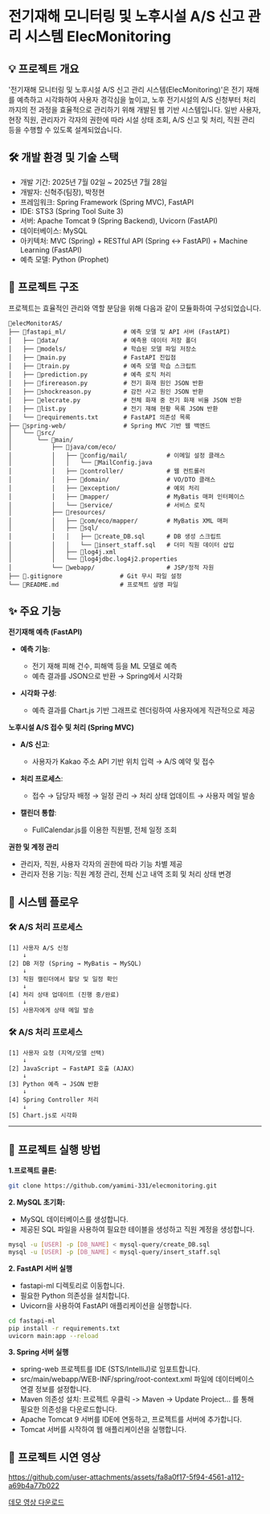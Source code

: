 
# 전기재해 모니터링 및 노후시설 A/S 신고 관리 시스템 ElecMonitoring

## 💡 프로젝트 개요

'전기재해 모니터링 및 노후시설 A/S 신고 관리 시스템(ElecMonitoring)'은 전기 재해를 예측하고 시각화하여 사용자 경각심을 높이고, 노후 전기시설의 A/S 신청부터 처리까지의 전 과정을 효율적으로 관리하기 위해 개발된 웹 기반 시스템입니다. 일반 사용자, 현장 직원, 관리자가 각자의 권한에 따라 시설 상태 조회, A/S 신고 및 처리, 직원 관리 등을 수행할 수 있도록 설계되었습니다.

## 🛠️ 개발 환경 및 기술 스택

- 개발 기간: 2025년 7월 02일 \~ 2025년 7월 28일
- 개발자: 신혁주(팀장), 박정현
- 프레임워크: Spring Framework (Spring MVC), FastAPI
- IDE: STS3 (Spring Tool Suite 3)
- 서버: Apache Tomcat 9 (Spring Backend), Uvicorn (FastAPI)
- 데이터베이스: MySQL
- 아키텍처: MVC (Spring) + RESTful API (Spring ↔ FastAPI) + Machine Learning (FastAPI)
- 예측 모델: Python (Prophet)

## 📁 프로젝트 구조

프로젝트는 효율적인 관리와 역할 분담을 위해 다음과 같이 모듈화하여 구성되었습니다.

```
📁elecMonitorAS/
├── 📁fastapi_ml/                # 예측 모델 및 API 서버 (FastAPI)
│   ├── 📁data/                  # 예측용 데이터 저장 폴더
│   ├── 📁models/                # 학습된 모델 파일 저장소
│   ├── 🐍main.py                # FastAPI 진입점
│   ├── 🐍train.py               # 예측 모델 학습 스크립트
│   ├── 🐍prediction.py          # 예측 로직 처리
│   ├── 🐍firereason.py          # 전기 화재 원인 JSON 반환
│   ├── 🐍shockreason.py         # 감전 사고 원인 JSON 반환
│   ├── 🐍elecrate.py            # 전체 화재 중 전기 화재 비율 JSON 반환
│   ├── 🐍list.py                # 전기 재해 현황 목록 JSON 반환
│   └── 📑requirements.txt       # FastAPI 의존성 목록
├── 📁spring-web/                # Spring MVC 기반 웹 백엔드
│   └── 📁src/
│       └── 📁main/
│           ├── 📁java/com/eco/
│           │   ├── 📁config/mail/           # 이메일 설정 클래스
│           │   │   └── 📄MailConfig.java
│           │   ├── 📁controller/            # 웹 컨트롤러
│           │   ├── 📁domain/                # VO/DTO 클래스
│           │   ├── 📁exception/             # 예외 처리
│           │   ├── 📁mapper/                # MyBatis 매퍼 인터페이스
│           │   └── 📁service/               # 서비스 로직
│           ├── 📁resources/
│           │   ├── 📁com/eco/mapper/        # MyBatis XML 매퍼
│           │   ├── 📁sql/
│           │   │   ├── 📄create_DB.sql      # DB 생성 스크립트
│           │   │   └── 📄insert_staff.sql   # 더미 직원 데이터 삽입
│           │   ├── 📄log4j.xml
│           │   └── 📄log4jdbc.log4j2.properties
│           └── 📁webapp/                    # JSP/정적 자원
├── 📄.gitignore                # Git 무시 파일 설정
└── 📄README.md                 # 프로젝트 설명 파일
```

## ✨ 주요 기능

**전기재해 예측 (FastAPI)**

* **예측 기능**:

  * 전기 재해 피해 건수, 피해액 등을 ML 모델로 예측
  * 예측 결과를 JSON으로 반환 → Spring에서 시각화
    
* **시각화 구성**:

  * 예측 결과를 Chart.js 기반 그래프로 렌더링하여 사용자에게 직관적으로 제공

**노후시설 A/S 접수 및 처리 (Spring MVC)**

* **A/S 신고**:

  * 사용자가 Kakao 주소 API 기반 위치 입력 → A/S 예약 및 접수

* **처리 프로세스**:

  * 접수 → 담당자 배정 → 일정 관리 → 처리 상태 업데이트 → 사용자 메일 발송

* **캘린더 통합**:

  * FullCalendar.js를 이용한 직원별, 전체 일정 조회
  
**권한 및 계정 관리**

* 관리자, 직원, 사용자 각자의 권한에 따라 기능 차별 제공
* 관리자 전용 기능: 직원 계정 관리, 전체 신고 내역 조회 및 처리 상태 변경

## 🔁 시스템 플로우

### 🛠 A/S 처리 프로세스

```
[1] 사용자 A/S 신청
    ↓
[2] DB 저장 (Spring → MyBatis → MySQL)
    ↓
[3] 직원 캘린더에서 할당 및 일정 확인
    ↓
[4] 처리 상태 업데이트 (진행 중/완료)
    ↓
[5] 사용자에게 상태 메일 발송
```

### 🛠 A/S 처리 프로세스

```
[1] 사용자 요청 (지역/모델 선택)
    ↓
[2] JavaScript → FastAPI 호출 (AJAX)
    ↓
[3] Python 예측 → JSON 반환
    ↓
[4] Spring Controller 처리
    ↓
[5] Chart.js로 시각화
```

---

## 🚀 프로젝트 실행 방법

**1.프로젝트 클론:**

```bash
git clone https://github.com/yamimi-331/elecmonitoring.git
```

**2. MySQL 초기화:**

 - MySQL 데이터베이스를 생성합니다.
 - 제공된 SQL 파일을 사용하여 필요한 테이블을 생성하고 직원 계정을 생성합니다.

```bash
mysql -u [USER] -p [DB_NAME] < mysql-query/create_DB.sql
mysql -u [USER] -p [DB_NAME] < mysql-query/insert_staff.sql

```

**2. FastAPI 서버 실행**

 - fastapi-ml 디렉토리로 이동합니다.
 - 필요한 Python 의존성을 설치합니다.
 - Uvicorn을 사용하여 FastAPI 애플리케이션을 실행합니다.

```bash
cd fastapi-ml
pip install -r requirements.txt
uvicorn main:app --reload
```

**3. Spring 서버 실행**

 - spring-web 프로젝트를 IDE (STS/IntelliJ)로 임포트합니다.
 - src/main/webapp/WEB-INF/spring/root-context.xml 파일에 데이터베이스 연결 정보를 설정합니다.
 - Maven 의존성 설치: 프로젝트 우클릭 -> Maven -> Update Project... 를 통해 필요한 의존성을 다운로드합니다.
 - Apache Tomcat 9 서버를 IDE에 연동하고, 프로젝트를 서버에 추가합니다.
 - Tomcat 서버를 시작하여 웹 애플리케이션을 실행합니다.

## **🚀 프로젝트 시연 영상**

https://github.com/user-attachments/assets/fa8a0f17-5f94-4561-a112-a69b4a77b022

[데모 영상 다운로드](https://raw.githubusercontent.com/yamimi-331/elecmonitoring/main/spring-web/src/main/resources/showFile/demo.mp4)
